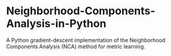 # Neighborhood-Components-Analysis-in-Python
A Python gradient-descent implementation of the Neighborhood Components Analysis (NCA) method for metric learning.
